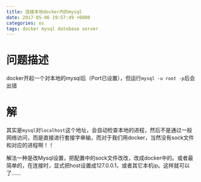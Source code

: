 ```yaml
---
title: 连接本地docker内的mysql
date: 2017-05-06 19:57:49 +0800
categories: os
tags: docker mysql datebase server
---
```


# 问题描述
docker开起一个对本地的mysql后（Port已设置），但运行`mysql -u root -p`后会出错

# 解
其实是`mysql`对`localhost`这个地址，会自动检查本地的进程，然后不是通过一般网络访问，而是直接进行套接字串输，而对于我们用docker，当然没有sock文件和对应的进程啊！！

解法一种是改Mysql设置，把配置中的sock文件改改，改成docker中的。或者最简单的，在连接时，显式把host设置成127.0.0.1，或者其它本机ip。这样就可以了……


